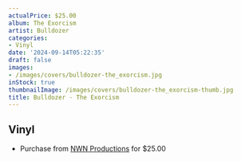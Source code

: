 ```yaml
---
actualPrice: $25.00
album: The Exorcism
artist: Bulldozer
categories:
- Vinyl
date: '2024-09-14T05:22:35'
draft: false
images:
- /images/covers/bulldozer-the_exorcism.jpg
inStock: true
thumbnailImage: /images/covers/bulldozer-the_exorcism-thumb.jpg
title: Bulldozer - The Exorcism
---
```


## Vinyl
* Purchase from [NWN Productions](http://shop.nwnprod.com/index.php?route=product/product&path=75&product_id=55609&sort=pd.name&order=ASC) for $25.00
